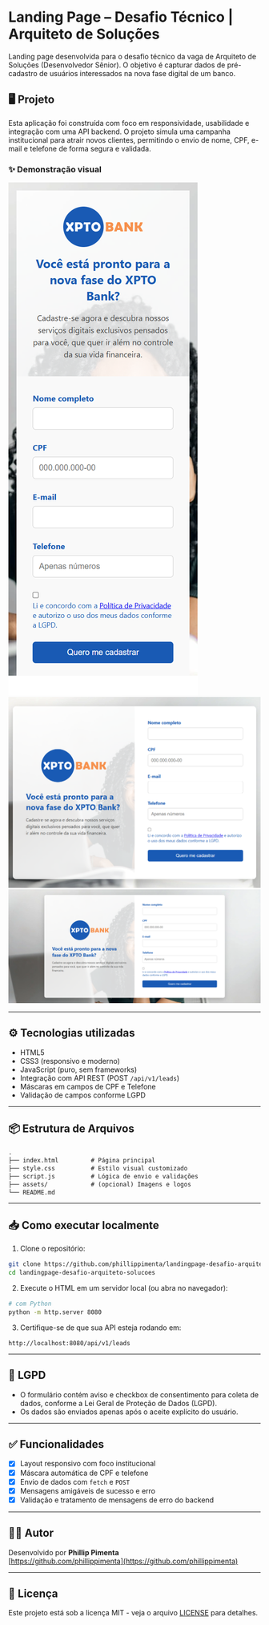 # Landing Page – Desafio Técnico | Arquiteto de Soluções

Landing page desenvolvida para o desafio técnico da vaga de Arquiteto de Soluções (Desenvolvedor Sênior). O objetivo é capturar dados de pré-cadastro de usuários interessados na nova fase digital de um banco.

## 🖥️ Projeto

Esta aplicação foi construída com foco em responsividade, usabilidade e integração com uma API backend. O projeto simula uma campanha institucional para atrair novos clientes, permitindo o envio de nome, CPF, e-mail e telefone de forma segura e validada.

### ✨ Demonstração visual

![Exemplo da interface Mobile](https://github.com/phillippimenta/assets-desafio-arquiteto-solucoes/blob/main/landing-page-mobile.png)
![Exemplo da interface Tablet](https://github.com/phillippimenta/assets-desafio-arquiteto-solucoes/blob/main/landing-page-tablet.png)
![Exemplo da interface Desktop](https://github.com/phillippimenta/assets-desafio-arquiteto-solucoes/blob/main/landing-page-desktop.png)

---

## ⚙️ Tecnologias utilizadas

- HTML5
- CSS3 (responsivo e moderno)
- JavaScript (puro, sem frameworks)
- Integração com API REST (POST `/api/v1/leads`)
- Máscaras em campos de CPF e Telefone
- Validação de campos conforme LGPD

---

## 📦 Estrutura de Arquivos

```
.
├── index.html         # Página principal
├── style.css          # Estilo visual customizado
├── script.js          # Lógica de envio e validações
├── assets/            # (opcional) Imagens e logos
└── README.md
```

---

## 📥 Como executar localmente

1. Clone o repositório:

```bash
git clone https://github.com/phillippimenta/landingpage-desafio-arquiteto-solucoes.git
cd landingpage-desafio-arquiteto-solucoes
```

2. Execute o HTML em um servidor local (ou abra no navegador):

```bash
# com Python
python -m http.server 8080
```

3. Certifique-se de que sua API esteja rodando em:
```
http://localhost:8080/api/v1/leads
```

---

## 🔐 LGPD

- O formulário contém aviso e checkbox de consentimento para coleta de dados, conforme a Lei Geral de Proteção de Dados (LGPD).
- Os dados são enviados apenas após o aceite explícito do usuário.

---

## ✅ Funcionalidades

- [x] Layout responsivo com foco institucional
- [x] Máscara automática de CPF e telefone
- [x] Envio de dados com `fetch` e `POST`
- [x] Mensagens amigáveis de sucesso e erro
- [x] Validação e tratamento de mensagens de erro do backend

---

## 🧑‍💻 Autor

Desenvolvido por **Phillip Pimenta**  
[https://github.com/phillippimenta](https://github.com/phillippimenta)

---

## 📄 Licença

Este projeto está sob a licença MIT - veja o arquivo [LICENSE](LICENSE) para detalhes.